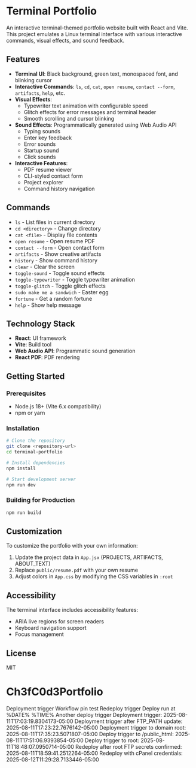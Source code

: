# Terminal Portfolio

An interactive terminal-themed portfolio website built with React and Vite. This project emulates a Linux terminal interface with various interactive commands, visual effects, and sound feedback.

## Features

- **Terminal UI**: Black background, green text, monospaced font, and blinking cursor
- **Interactive Commands**: `ls`, `cd`, `cat`, `open resume`, `contact --form`, `artifacts`, `help`, etc.
- **Visual Effects**:
  - Typewriter text animation with configurable speed
  - Glitch effects for error messages and terminal header
  - Smooth scrolling and cursor blinking
- **Sound Effects**: Programmatically generated using Web Audio API
  - Typing sounds
  - Enter key feedback
  - Error sounds
  - Startup sound
  - Click sounds
- **Interactive Features**:
  - PDF resume viewer
  - CLI-styled contact form
  - Project explorer
  - Command history navigation

## Commands

- `ls` - List files in current directory
- `cd <directory>` - Change directory
- `cat <file>` - Display file contents
- `open resume` - Open resume PDF
- `contact --form` - Open contact form
- `artifacts` - Show creative artifacts
- `history` - Show command history
- `clear` - Clear the screen
- `toggle-sound` - Toggle sound effects
- `toggle-typewriter` - Toggle typewriter animation
- `toggle-glitch` - Toggle glitch effects
- `sudo make me a sandwich` - Easter egg
- `fortune` - Get a random fortune
- `help` - Show help message

## Technology Stack

- **React**: UI framework
- **Vite**: Build tool
- **Web Audio API**: Programmatic sound generation
- **React PDF**: PDF rendering

## Getting Started

### Prerequisites

- Node.js 18+ (Vite 6.x compatibility)
- npm or yarn

### Installation

```bash
# Clone the repository
git clone <repository-url>
cd terminal-portfolio

# Install dependencies
npm install

# Start development server
npm run dev
```

### Building for Production

```bash
npm run build
```

## Customization

To customize the portfolio with your own information:

1. Update the project data in `App.jsx` (PROJECTS, ARTIFACTS, ABOUT_TEXT)
2. Replace `public/resume.pdf` with your own resume
3. Adjust colors in `App.css` by modifying the CSS variables in `:root`

## Accessibility

The terminal interface includes accessibility features:

- ARIA live regions for screen readers
- Keyboard navigation support
- Focus management

## License

MIT
# Ch3fC0d3Portfolio
Deployment
trigger
Workflow
pin
test
Redeploy
trigger
Deploy
run
at
%DATE%
%TIME%
Another
deploy
trigger
Deployment trigger: 2025-08-11T17:03:19.8304173-05:00
Deployment trigger after FTP_PATH update: 2025-08-11T17:23:22.7676142-05:00
Deployment trigger to domain root: 2025-08-11T17:35:23.5071807-05:00
Deploy trigger to /public_html: 2025-08-11T17:51:06.9393854-05:00
Deploy trigger to root: 2025-08-11T18:48:07.0950714-05:00
Redeploy after root FTP secrets confirmed: 2025-08-11T18:59:41.2512264-05:00
Redeploy with cPanel credentials: 2025-08-12T11:29:28.7133446-05:00
